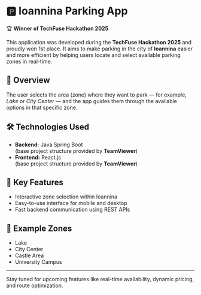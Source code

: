 # 🅿️ Ioannina Parking App

🏆 **Winner of TechFuse Hackathon 2025**

This application was developed during the **TechFuse Hackathon 2025** and proudly won 1st place. It aims to make parking in the city of **Ioannina** easier and more efficient by helping users locate and select available parking zones in real-time.

## 🚀 Overview

The user selects the area (zone) where they want to park — for example, *Lake* or *City Center* — and the app guides them through the available options in that specific zone.

## 🛠️ Technologies Used

- **Backend:** Java Spring Boot  
  (base project structure provided by **TeamViewer**)
- **Frontend:** React.js  
  (base project structure provided by **TeamViewer**)

## 🎯 Key Features

- Interactive zone selection within Ioannina
- Easy-to-use interface for mobile and desktop
- Fast backend communication using REST APIs

## 📍 Example Zones

- Lake
- City Center
- Castle Area
- University Campus

---

Stay tuned for upcoming features like real-time availability, dynamic pricing, and route optimization.

